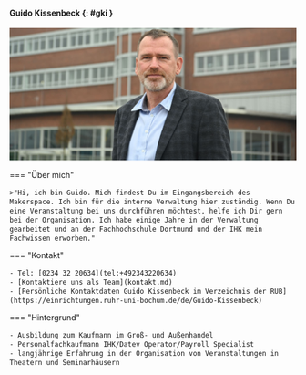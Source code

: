 #### Guido Kissenbeck {: #gki }

![Foto Guido Kissenbeck](medien/gki.jpg)

=== "Über mich"
	
	>"Hi, ich bin Guido. Mich findest Du im Eingangsbereich des Makerspace. Ich bin für die interne Verwaltung hier zuständig. Wenn Du eine Veranstaltung bei uns durchführen möchtest, helfe ich Dir gern bei der Organisation. Ich habe einige Jahre in der Verwaltung gearbeitet und an der Fachhochschule Dortmund und der IHK mein Fachwissen erworben."

=== "Kontakt"

	- Tel: [0234 32 20634](tel:+492343220634)
	- [Kontaktiere uns als Team](kontakt.md)
	- [Persönliche Kontaktdaten Guido Kissenbeck im Verzeichnis der RUB](https://einrichtungen.ruhr-uni-bochum.de/de/Guido-Kissenbeck)


=== "Hintergrund"

	- Ausbildung zum Kaufmann im Groß- und Außenhandel
	- Personalfachkaufmann IHK/Datev Operator/Payroll Specialist
	- langjährige Erfahrung in der Organisation von Veranstaltungen in Theatern und Seminarhäusern

 
